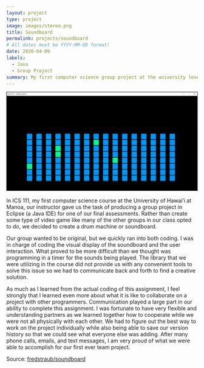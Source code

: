 ```yaml
---
layout: project
type: project
image: images/stereo.png
title: Soundboard
permalink: projects/soundboard
# All dates must be YYYY-MM-DD format!
date: 2020-04-09
labels:
  - Java
  - Group Project
summary: My first computer science group project at the university level.
---
```


<img class="ui medium right floated rounded image" src="../images/soundboard.png">

In ICS 111, my first computer science course at the University of Hawai’i at Manoa, our instructor gave us the task of producing a group project in Eclipse (a Java IDE) for one of our final assessments. Rather than create some type of video game like many of the other groups in our class opted to do, we decided to create a drum machine or soundboard. 

Our group wanted to be original, but we quickly ran into both coding. I was in charge of coding the visual display of the soundboard and the user interaction. What proved to be more difficult than we thought was programming in a timer for the sounds being played. The library that we were utilizing in the course did not provide us with any convenient tools to solve this issue so we had to communicate back and forth to find a creative solution. 

As much as I learned from the actual coding of this assignment, I feel strongly that I learned even more about what it is like to collaborate on a project with other programmers. Communication played a large part in our ability to complete this assignment. I was fortunate to have very flexible and understanding partners as we learned together how to cooperate while we were not all physically with each other. We had to figure out the best way to work on the project individually while also being able to save our version history so that we could see what everyone else was adding. After many phone calls, emails, and text messages, I am very proud of what we were able to accomplish for our first ever team project.

Source: <a href="https://github.com/fredstraub/soundboard"><i class="large github icon"></i>fredstraub/soundboard</a>

